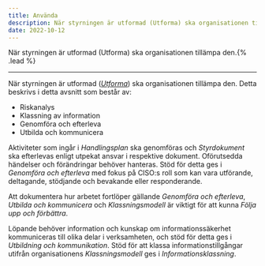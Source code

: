 ```yaml
---
title: Använda
description: När styrningen är utformad (Utforma) ska organisationen tillämpa den.
date: 2022-10-12
---
```


När styrningen är utformad (Utforma) ska organisationen tillämpa den.{% .lead %}

---

När styrningen är utformad ([_Utforma_](https://www.informationssakerhet.se/metodstodet/utforma/)) ska organisationen tillämpa den. Detta beskrivs i detta avsnitt som består av:

- Riskanalys
- Klassning av information
- Genomföra och efterleva
- Utbilda och kommunicera

Aktiviteter som ingår i _Handlingsplan_ ska genomföras och _Styrdokument_ ska efterlevas enligt utpekat ansvar i respektive dokument. Oförutsedda händelser och förändringar behöver hanteras. Stöd för detta ges i _Genomföra och efterleva_ med fokus på CISO:s roll som kan vara utförande, deltagande, stödjande och bevakande eller responderande.

Att dokumentera hur arbetet fortlöper gällande _Genomföra och efterleva_, _Utbilda och kommunicera_ och _Klassningsmodell_ är viktigt för att kunna _Följa upp och förbättra_.

Löpande behöver information och kunskap om informationssäkerhet kommuniceras till olika delar i verksamheten, och stöd för detta ges i _Utbildning och kommunikation_. Stöd för att klassa informationstillgångar utifrån organisationens _Klassningsmodell_ ges i _Informationsklassning_.
